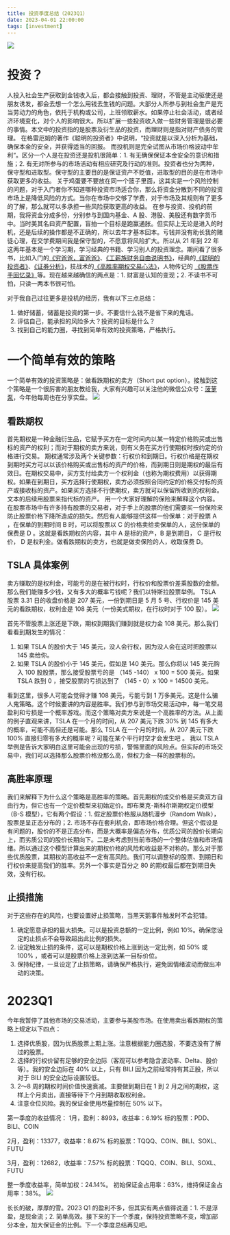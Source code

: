 ```yaml
---
title: 投资季度总结（2023Q1）
date: 2023-04-01 22:00:00
tags: [investment]
---
```


![](https://orechou.oss-cn-shenzhen.aliyuncs.com/images/the_big_short.jpeg)

# 投资？
人投入社会生产获取到金钱收入后，都会接触到投资、理财，不管是主动驱使还是朋友诱发，都会去想一个怎么用钱去生钱的问题。大部分人所参与到社会生产是充当劳动力的角色，依托于机构或公司，上班领取薪水。如果停止社会活动，或者经济环境变化，对个人的影响很大。所以扩展一些投资收入做一些财务管理是很必要的事情。本文中的投资指的是股票及衍生品的投资，而理财则是指对财产债务的管理。
在格雷厄姆的著作《聪明的投资者》中说明，“投资就是以深入分析为基础，确保本金的安全，并获得适当的回报。 而投机则是完全试图从市场价格波动中牟利“。区分一个人是在投资还是投机很简单：1. 有无确保保证本金安全的意识和措施；2. 有无对所参与的市场活动有相应研究及行动的准则。投资者也分为两种，保守型和进取型。保守型的主要目的是保证资产不贬值，进取型的目的是在市场中获取更多的收益。
关于鸡蛋要不要放在同一个篮子里面，这其实是一个风险控制的问题，对于入门者你不知道哪种投资市场适合你，那么将资金分散到不同的投资市场上是降低风险的方式。当你在市场中交够了学费，对于市场及其规则有了更多的了解，那么就可以多承担一些风险获取更高的收益。
在参与投资、投机的前期，我将资金分成多份，分别参与到国内基金、A 股、港股、美股还有数字货币中。当时美其名曰资产配置，盲拍一个目标是跑赢通胀。但实际上无论是进入的时机，还是后续的操作都是不正确的，所以去年才基本回本。亏钱并没有助长我的赌徒心理，在交学费期间我是保守型的，不愿意将风险扩大。所以从 21 年到 22 年这两年基本是一个学习期，学习经典的书籍、学习别人的投资理念。期间看了很多书，比如入门的[《穷爸爸，富爸爸》](https://book.douban.com/subject/1033778/)、[《工薪族财务自由说明书》](https://book.douban.com/subject/35157448/)，经典的[《聪明的投资者》](https://book.douban.com/subject/26752026/)、[《证券分析》](https://book.douban.com/subject/34820405/)，技战术的[《高胜率期权交易心法》](https://book.douban.com/subject/35375454/)，人物传记的 [《股票作手回忆录》](https://book.douban.com/subject/6974582/)等。现在越来越确信的两点是：1. 财富是认知的变现；2. 不读书不可怕，只读一两本书很可怕。

对于我自己过往更多是投机的经历，我有以下三点总结：
1. 做好储蓄，储蓄是投资的第一步。不要信什么钱不是省下来的鬼话。
2. 评估自己，能承担的风险多大？投资的目标是什么？
3. 找到自己的能力圈，寻找到简单有效的投资策略，严格执行。

# 一个简单有效的策略
一个简单有效的投资策略是：做看跌期权的卖方（Short put option）。接触到这个策略是一个很厉害的朋友教给我，大家有兴趣可以关注他的微信公众号：[菠萝泵](https://mp.weixin.qq.com/s/mldUtx__XXmlN-Yojv9Lzw)，今年他每周也在分享实盘。
![](https://orechou.oss-cn-shenzhen.aliyuncs.com/images/bolobeng.jpg)

## 看跌期权
首先期权是一种金融衍生品，它赋予买方在一定时间内以某一特定价格购买或出售标的资产的权利；而对于期权的卖方来说，则有义务在买方行使期权时按约定的价格进行交易。
期权通常涉及两个关键参数：行权价和到期日。行权价格是在期权到期时买方可以以该价格购买或出售标的资产的价格，而到期日则是期权的最后有效日。在期权交易中，买方支付给卖方一个权利金（也称为期权费用）以获得期权。如果在到期日，买方选择行使期权，卖方必须按照合同约定的价格交付标的资产或接收标的资产。如果买方选择不行使期权，卖方就可以保留所收到的权利金。文本的后续用股票来指代标的资产。
用一个大家好理解的保险来解释这个内容。在股票市场中有许多持有股票的交易者，对于手上的股票的他们需要买一份保险来防止股票价格下降所造成的损失。然后有人能够提供这样一份保单：对于股票 A ，在保单的到期时间 B 时，可以将股票以 C 的价格卖给卖保单的人，这份保单的保费是 D 。这就是看跌期权的内容，其中 A 是标的资产，B 是到期日， C 是行权价， D 是权利金。做看跌期权的卖方，也就是做卖保险的人，收取保费 D。

## TSLA 具体案例
卖方赚取的是权利金，可能亏的是在被行权时，行权价和股票价差乘股数的金额。那么我们能赚多少钱，又有多大的概率亏钱呢？我们以特斯拉股票举例。
TSLA 股票 3.31 日的收盘价格是 207 美元，一份到期日是 5 月 5 号、行权价是 145 美元的看跌期权，权利金是 108 美元（一份美式期权，在行权时对于 100 股）。
![](https://orechou.oss-cn-shenzhen.aliyuncs.com/images/TSLA_230505_145.jpg)

首先不管股票上涨还是下跌，期权到期我们赚到就是权力金 108 美元。那么我们看看到期发生的情况：
1. 如果 TSLA 的股价大于 145 美元，没人会行权，因为没人会在这时把股票以 145 卖给你。
2. 如果 TSLA 的股价小于 145 美元，假如是 140 美元。那么你将以 145 美元购入 100 股股票，那么接受股票亏的是 （145 -140） x 100 = 500 美元。如果 TSLA 跌到 0 ，接受股票的亏损达到了 （145 - 0）x 100 = 14500 美元。

看到这里，很多人可能会觉得才赚 108 美元，亏能亏到 1 万多美元。这是什么骗人鬼策略。这个时候要讲的内容是胜率。我们参与到市场交易活动中，每一笔交易盈利和亏损是一个概率游戏。而这个策略对卖方来说是一个高胜率的方法。从上面的例子直观来讲，TSLA 在一个月的时间，从 207 美元下跌 30% 到 145 有多大的概率，可能不高但还是可能。那么 TSLA 在一个月的时间，从 207 美元下跌 100% 直接归零有多大的概率呢？可能在某个平行时空才会发生吧 。
我以 TSLA 举例是告诉大家明白这里可能会出现的亏损，警惕里面的风险点。但实际的市场交易中，我们可以选择那么股票价格没那么高，但权力金一样的股票标的。

## 高胜率原理
我们来解释下为什么这个策略是高胜率的策略。首先期权的成交价格是买卖双方自由行为，但它也有一个定价模型来初始定价。即布莱克-斯科尔斯期权定价模型（B-S 模型），它有两个假设：1. 假定股票价格服从随机漫步（Random Walk），股票是呈正态分布的；2. 市场不存在套利机会，即市场价格合理。但这个假设是有问题的，股价的不是正态分布，而是大概率是偏态分布，优质公司的股价长期向上，而劣质公司的股价长期向下。二是未考虑到当前市场的一个整体估值和市场情绪。所以通过这个模型计算出来的期权价格的风险和收益是不对称的。那么对于那些优质股票，其期权的高收益不一定有高风险。我们可以调整标的股票、到期日和行权价来提高我们的胜率。另外一个事实是百分之 80 的期权最后都在到期日失效，没有行权。

## 止损措施
对于这些存在的风险，也要设置好止损策略，当黑天鹅事件触发时不会犯错。
1. 确定愿意承担的最大损失。可以是投资总额的一定比例，例如 10%。确保您设定的止损点不会导致超出此比例的损失。
2. 设定触发止损的条件，这可以是期权价格上涨到达一定比例，如 50% 或 100% ，或者可以是股票价格上涨到达某一目标价位。
3. 保持纪律，一旦设定了止损策略，请确保严格执行，避免因情绪波动而做出冲动的决策。


# 2023Q1
今年我暂停了其他市场的交易活动，主要参与美股市场。在使用卖出看跌期权的策略上规定以下四点：
1. 选择优质股，因为优质股票上期上涨。注意根据能力圈选股，不要选没有了解过的股票。
2. 选择的行权价留有足够的安全边际（客观可以参考隐含波动率、Delta、股价等）。我的安全边际在 40% 以上，只有 BILI 因为之前经常持有其正股，所以对于 BILI 的安全边际设置较低。
3. 2～8 周的期权时间价值快速衰减。主要做到期日在 1 到 2 月之间的期权，这样上个月卖出，直接等待下个月到期收取权利金。
4. 注意仓位风险。我的保证金使用尽量控制在 50% 以下。

第一季度的收益情况：
1月，盈利：8993，收益率：6.19%
标的股票：PDD、BILI、COIN

2月，盈利：13377，收益率：8.67%
标的股票：TQQQ、COIN、BILI、SOXL、FUTU

3月，盈利：12682，收益率：7.57%
标的股票：TQQQ、COIN、BILI、SOXL、FUTU

整一季度收益率，简单加权：24.14%。
初始保证金占用率：63%，维持保证金占用率：38%。
![](https://orechou.oss-cn-shenzhen.aliyuncs.com/images/investment_2023Q1.jpg)

长长的破，厚厚的雪。2023 Q1 的盈利不多，但其实有两点值得说道：1. 不是浮盈，是现金流；2. 简单高效。接下来的下一个季度，保持投资策略不变，增加部分本金，加大保证金的比例。下一个季度总结再见吧。